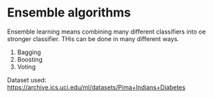# Ensemble algorithms

Ensemble learning means combining many different classifiers into oe stronger classifier. THis can be done in many different ways.

1. Bagging
2. Boosting
3. Voting

Dataset used: https://archive.ics.uci.edu/ml/datasets/Pima+Indians+Diabetes


